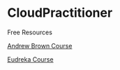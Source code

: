 # CloudPractitioner
Free Resources 

[Andrew Brown Course](https://www.youtube.com/watch?v=SOTamWNgDKc&t=27024s)

[Eudreka Course](https://www.youtube.com/watch?v=XjPUyGKRjZs)

